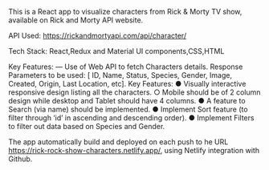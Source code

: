 This is a React app to visualize characters from Rick & Morty TV show, available on Rick and Morty API website.

API Used: https://rickandmortyapi.com/api/character/ 

Tech Stack: React,Redux and Material UI components,CSS,HTML

Key Features:
— Use of Web API to fetch Characters details.
Response Parameters to be used:
[ ID, Name, Status, Species, Gender, Image, Created, Origin, Last Location, etc].
Key Features:
●	Visually interactive responsive design listing all the characters.
○	Mobile should be of 2 column design while desktop and Tablet should have 4 columns.
●	A feature to Search (via name) should be implemented.
●	Implement Sort feature (to filter through ‘id’ in ascending and descending order).
●	Implement Filters to filter out data based on Species and Gender.


The app automatically build and deployed on each push to he URL https://rick-rock-show-characters.netlify.app/, using Netlify integration with Github.
